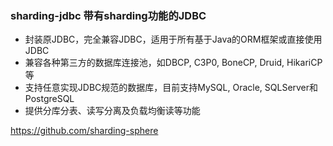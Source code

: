 ### sharding-jdbc 带有sharding功能的JDBC
- 封装原JDBC，完全兼容JDBC，适用于所有基于Java的ORM框架或直接使用JDBC
- 兼容各种第三方的数据库连接池，如DBCP, C3P0, BoneCP, Druid, HikariCP等
- 支持任意实现JDBC规范的数据库，目前支持MySQL, Oracle, SQLServer和PostgreSQL
- 提供分库分表、读写分离及负载均衡读等功能

https://github.com/sharding-sphere